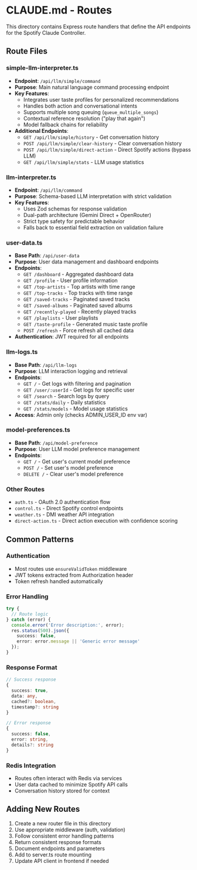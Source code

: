 # CLAUDE.md - Routes

This directory contains Express route handlers that define the API endpoints for the Spotify Claude Controller.

## Route Files

### simple-llm-interpreter.ts
- **Endpoint**: `/api/llm/simple/command`
- **Purpose**: Main natural language command processing endpoint
- **Key Features**:
  - Integrates user taste profiles for personalized recommendations
  - Handles both action and conversational intents
  - Supports multiple song queuing (`queue_multiple_songs`)
  - Contextual reference resolution ("play that again")
  - Model fallback chains for reliability
- **Additional Endpoints**:
  - `GET /api/llm/simple/history` - Get conversation history
  - `POST /api/llm/simple/clear-history` - Clear conversation history
  - `POST /api/llm/simple/direct-action` - Direct Spotify actions (bypass LLM)
  - `GET /api/llm/simple/stats` - LLM usage statistics

### llm-interpreter.ts
- **Endpoint**: `/api/llm/command`
- **Purpose**: Schema-based LLM interpretation with strict validation
- **Key Features**:
  - Uses Zod schemas for response validation
  - Dual-path architecture (Gemini Direct + OpenRouter)
  - Strict type safety for predictable behavior
  - Falls back to essential field extraction on validation failure

### user-data.ts
- **Base Path**: `/api/user-data`
- **Purpose**: User data management and dashboard endpoints
- **Endpoints**:
  - `GET /dashboard` - Aggregated dashboard data
  - `GET /profile` - User profile information
  - `GET /top-artists` - Top artists with time range
  - `GET /top-tracks` - Top tracks with time range
  - `GET /saved-tracks` - Paginated saved tracks
  - `GET /saved-albums` - Paginated saved albums
  - `GET /recently-played` - Recently played tracks
  - `GET /playlists` - User playlists
  - `GET /taste-profile` - Generated music taste profile
  - `POST /refresh` - Force refresh all cached data
- **Authentication**: JWT required for all endpoints

### llm-logs.ts
- **Base Path**: `/api/llm-logs`
- **Purpose**: LLM interaction logging and retrieval
- **Endpoints**:
  - `GET /` - Get logs with filtering and pagination
  - `GET /user/:userId` - Get logs for specific user
  - `GET /search` - Search logs by query
  - `GET /stats/daily` - Daily statistics
  - `GET /stats/models` - Model usage statistics
- **Access**: Admin only (checks ADMIN_USER_ID env var)

### model-preferences.ts
- **Base Path**: `/api/model-preference`
- **Purpose**: User LLM model preference management
- **Endpoints**:
  - `GET /` - Get user's current model preference
  - `POST /` - Set user's model preference
  - `DELETE /` - Clear user's model preference

### Other Routes
- `auth.ts` - OAuth 2.0 authentication flow
- `control.ts` - Direct Spotify control endpoints
- `weather.ts` - DMI weather API integration
- `direct-action.ts` - Direct action execution with confidence scoring

## Common Patterns

### Authentication
- Most routes use `ensureValidToken` middleware
- JWT tokens extracted from Authorization header
- Token refresh handled automatically

### Error Handling
```typescript
try {
  // Route logic
} catch (error) {
  console.error('Error description:', error);
  res.status(500).json({
    success: false,
    error: error.message || 'Generic error message'
  });
}
```

### Response Format
```typescript
// Success response
{
  success: true,
  data: any,
  cached?: boolean,
  timestamp?: string
}

// Error response
{
  success: false,
  error: string,
  details?: string
}
```

### Redis Integration
- Routes often interact with Redis via services
- User data cached to minimize Spotify API calls
- Conversation history stored for context

## Adding New Routes

1. Create a new router file in this directory
2. Use appropriate middleware (auth, validation)
3. Follow consistent error handling patterns
4. Return consistent response formats
5. Document endpoints and parameters
6. Add to server.ts route mounting
7. Update API client in frontend if needed